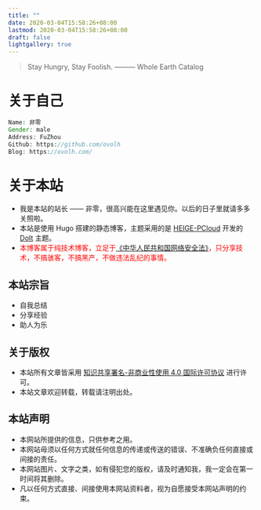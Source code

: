 ```yaml
---
title: ""
date: 2020-03-04T15:58:26+08:00
lastmod: 2020-03-04T15:58:26+08:00
draft: false
lightgallery: true
---
```


> Stay Hungry, Stay Foolish.
> ——— Whole Earth Catalog

# 关于自己

```php
Name: 非零
Gender: male
Address: FuZhou
Github: https://github.com/ovolh
Blog: https://ovolh.com/
```

# 关于本站
- 我是本站的站长 —— 非零，很高兴能在这里遇见你。以后的日子里就请多多关照啦。
- 本站是使用 Hugo 搭建的静态博客，主题采用的是 [HEIGE-PCloud](https://github.com/HEIGE-PCloud) 开发的 [DoIt](https://github.com/HEIGE-PCloud/DoIt) 主题。
- <span style="color:red" >本博客属于纯技术博客，立足于[《中华人民共和国网络安全法》](https://baike.baidu.com/item/%E7%BD%91%E7%BB%9C%E5%AE%89%E5%85%A8%E6%B3%95/16842982)，只分享技术，不搞骇客，不搞黑产，不做违法乱纪的事情。</span>

## 本站宗旨
- 自我总结
- 分享经验
- 助人为乐

## 关于版权
- 本站所有文章皆采用 [知识共享署名-非商业性使用 4.0 国际许可协议](http://creativecommons.org/licenses/by-nc/4.0/) 进行许可。
- 本站文章欢迎转载，转载请注明出处。

## 本站声明
- 本网站所提供的信息，只供参考之用。
- 本网站毋须以任何方式就任何信息的传递或传送的错误、不准确负任何直接或间接的责任。
- 本网站图片、文字之类，如有侵犯您的版权，请及时通知我，我一定会在第一时间将其删除。
- 凡以任何方式直接、间接使用本网站资料者，视为自愿接受本网站声明的约束。